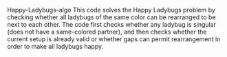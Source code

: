 Happy-Ladybugs-algo
This code solves the Happy Ladybugs problem by checking whether all ladybugs of the same color can be rearranged to be next to each other. The code first checks whether any ladybug is singular (does not have a same-colored partner), and then checks whether the current setup is already valid or whether gaps can permit rearrangement in order to make all ladybugs happy.

